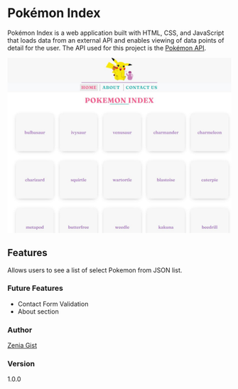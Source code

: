 # Pokémon Index

Pokémon Index is a web application built with HTML, CSS, and JavaScript that loads data from an external API and enables viewing of data points of detail for the user.
The API used for this project is the [Pokémon API](https://pokeapi.co/).

![App Showcase Img](/pokemonindex.jpg)

## Features

Allows users to see a list of select Pokemon from JSON list.

### Future Features
- Contact Form Validation
- About section

### Author

[Zenia Gist](https://zeniagist.com/)

### Version

1.0.0
